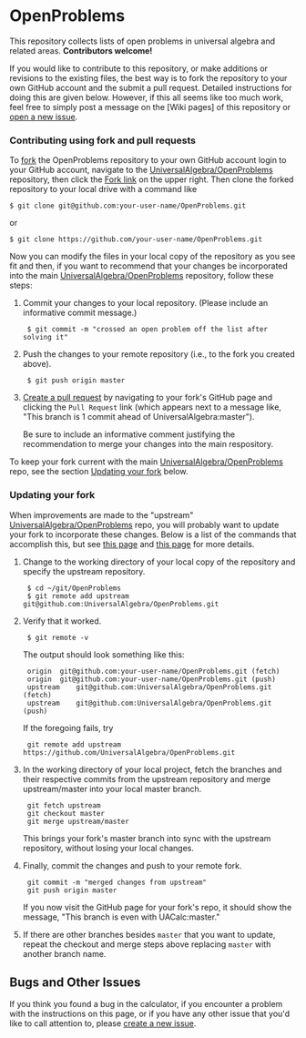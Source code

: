 # OpenProblems

This repository collects lists of open problems in universal algebra and related
areas. **Contributors welcome!**

If you would like to contribute to this repository, or make additions or
revisions to the existing files, the best way is to fork the repository to
your own GitHub account and the submit a pull request.
Detailed instructions for doing this are given below.  However, if this all seems
like too much work, feel free to simply post a message on the [Wiki pages] of
this repository or
[open a new issue](https://github.com/UniversalAlgebra/OpenProblems/issues).

### Contributing using fork and pull requests

To [fork](https://help.github.com/articles/fork-a-repo/) the OpenProblems
repository to your own GitHub account login to your GitHub account,
navigate to the
[UniversalAlgebra/OpenProblems](https://github.com/UniversalAlgebra/OpenProblems)
repository, then click the
[Fork link](https://github.com/UniversalAlgebra/OpenProblems#fork-destination-box)
on the upper right.  Then clone the forked repository to your
local drive with a command like 

    $ git clone git@github.com:your-user-name/OpenProblems.git

or

    $ git clone https://github.com/your-user-name/OpenProblems.git

Now you can modify the files in your local copy of the repository as you see fit
and then, if you want to recommend that your changes be incorporated into the main
[UniversalAlgebra/OpenProblems](https://github.com/UniversalAlgebra/OpenProblems)
repository, follow these steps:

1. Commit your changes to your local repository. (Please include an informative
   commit message.)

        $ git commit -m "crossed an open problem off the list after solving it"

2. Push the changes to your remote repository (i.e., to the fork you created above).

		$ git push origin master
		
3. [Create a pull request](https://help.github.com/articles/creating-a-pull-request/)
   by navigating to your fork's GitHub page and clicking the `Pull
   Request` link (which appears next to a message like, "This branch is 1 commit
   ahead of UniversalAlgebra:master"). 

   Be sure to include an informative comment justifying the
   recommendation to merge your changes into the main respository.

To keep your fork current with the main
[UniversalAlgebra/OpenProblems](https://github.com/UniversalAlgebra/OpenProblems)
repo, see the section [Updating your fork](#updating-your-fork) below.

### Updating your fork

When improvements are made to the "upstream"
[UniversalAlgebra/OpenProblems](https://github.com/UniversalAlgebra/OpenProblems)
repo, you will probably want to update your fork to incorporate these
changes.  Below is a list of the commands that accomplish this, but see 
[this page](https://help.github.com/articles/configuring-a-remote-for-a-fork/) and
[this page](https://help.github.com/articles/syncing-a-fork/)
for more details.

1. Change to the working directory of your local copy of the repository and
   specify the upstream repository. 

        $ cd ~/git/OpenProblems
        $ git remote add upstream git@github.com:UniversalAlgebra/OpenProblems.git

2. Verify that it worked.

        $ git remote -v

   The output should look something like this:

        origin	git@github.com:your-user-name/OpenProblems.git (fetch)
        origin	git@github.com:your-user-name/OpenProblems.git (push)
        upstream	git@github.com:UniversalAlgebra/OpenProblems.git (fetch)
        upstream	git@github.com:UniversalAlgebra/OpenProblems.git (push)

   If the foregoing fails, try

        git remote add upstream https://github.com/UniversalAlgebra/OpenProblems.git


3. In the working directory of your local project, fetch the branches and their
   respective commits from the upstream repository and merge upstream/master
   into your local master branch.

        git fetch upstream
        git checkout master
        git merge upstream/master

   This brings your fork's master branch into sync with the upstream repository,
   without losing your local changes. 

4. Finally, commit the changes and push to your remote fork.

        git commit -m "merged changes from upstream"
        git push origin master

   If you now visit the GitHub page for your fork's repo, it should show the
   message, "This branch is even with UACalc:master." 

5. If there are other branches besides `master` that you want to update, repeat
   the checkout and merge steps above replacing `master` with another branch name.

## Bugs and Other Issues
If you think you found a bug in the calculator, if you encounter a problem with
the instructions on this page, or if you have any other issue that you'd like to
call attention to, please
[create a new issue](https://github.com/UniversalAlgebra/OpenProblems/issues).
